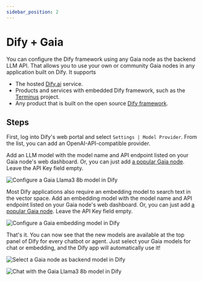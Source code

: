 ```yaml
---
sidebar_position: 2
---
```


# Dify + Gaia

You can configure the Dify framework using any Gaia node as the backend LLM API. That allows you to use your own or community Gaia nodes in any application built on Dify. It supports

* The hosted [Dify.ai](https://dify.ai/) service.
* Products and services with embedded Dify framework, such as the [Terminus](https://www.jointerminus.com/) project.
* Any product that is built on the open source [Dify framework](https://github.com/langgenius/dify).

## Steps

First, log into Dify's web portal and select `Settings | Model Provider`. From the list, you can add an OpenAI-API-compatible provider.

Add an LLM model with the model name and API endpoint listed on your Gaia node's web dashboard. Or, you can just add [a popular Gaia node](../../nodes/nodes.md).
Leave the API Key field empty.

![Configure a Gaia Llama3 8b model in Dify](/img/docs/dify_chat.png)

Most Dify applications also require an embedding model to search text in the vector space.
Add an embedding model with the model name and API endpoint listed on your Gaia node's web dashboard. Or, you can just add [a popular Gaia node](../../nodes).
Leave the API Key field empty.

![Configure a Gaia embedding model in Dify](/img/docs/dify_embedding.png)

That's it. You can now see that the new models are available at the top panel of Dify for every chatbot or agent. Just select your Gaia models for chat or embedding, and the Dify app will automatically use it!

![Select a Gaia node as backend model in Dify](/img/docs/dify_select.png)

![Chat with the Gaia Llama3 8b model in Dify](/img/docs/dify_chatbot_ui.png)

